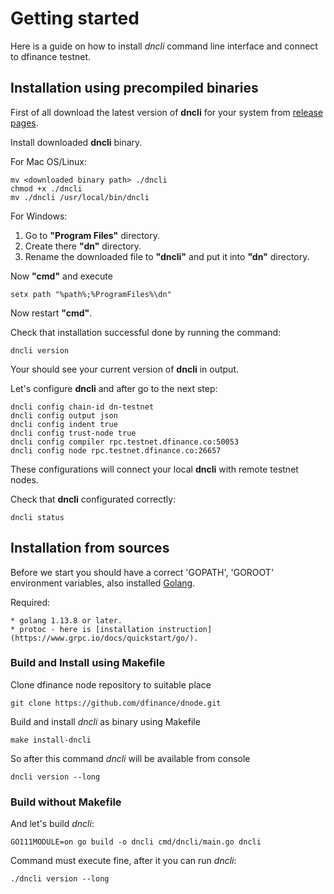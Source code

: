 # Getting started

Here is a guide on how to install *dncli* command line interface and connect to dfinance testnet.

## Installation using precompiled binaries

First of all download the latest version of **dncli** for your system from [release pages](https://github.com/dfinance/dnode/releases).

Install downloaded **dncli** binary.

For Mac OS/Linux:

    mv <downloaded binary path> ./dncli
    chmod +x ./dncli
    mv ./dncli /usr/local/bin/dncli

For Windows:

1. Go to **"Program Files"** directory.
2. Create there **"dn"** directory.
3. Rename the downloaded file to **"dncli"** and put it into **"dn"** directory.

Now **"cmd"** and execute 

    setx path "%path%;%ProgramFiles%\dn"

Now restart **"cmd"**.

Check that installation successful done by running the command:

    dncli version

Your should see your current version of **dncli** in output.

Let's configure **dncli** and after go to the next step:

    dncli config chain-id dn-testnet
    dncli config output json
    dncli config indent true
    dncli config trust-node true
    dncli config compiler rpc.testnet.dfinance.co:50053
    dncli config node rpc.testnet.dfinance.co:26657

These configurations will connect your local **dncli** with remote testnet nodes.

Check that **dncli** configurated correctly:

    dncli status

## Installation from sources

Before we start you should have a correct 'GOPATH', 'GOROOT' environment variables, also installed [Golang](https://golang.org/).

Required:

    * golang 1.13.8 or later.
    * protoc - here is [installation instruction](https://www.grpc.io/docs/quickstart/go/).

### Build and Install using Makefile


Clone dfinance node repository to suitable place

    git clone https://github.com/dfinance/dnode.git

Build and install *dncli* as binary using Makefile

    make install-dncli

So after this command *dncli* will be available from console

    dncli version --long


### Build without Makefile

And let's build *dncli*:

    GO111MODULE=on go build -o dncli cmd/dncli/main.go dncli

Command must execute fine, after it you can run *dncli*:

    ./dncli version --long
